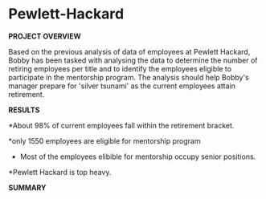 # Pewlett-Hackard

**PROJECT OVERVIEW**

Based on the previous analysis of data of employees at Pewlett Hackard, Bobby has been tasked with analysing the data to determine the number of retiring employees per title and to identify the employees eligible to participate in the mentorship program. The analysis should help Bobby's manager prepare for 'silver tsunami' as the current employees attain retirement.

**RESULTS**

*About 98% of current employees fall within the retirement bracket.

*only 1550 employees are eligible for mentorship program

* Most of the employees elibible for mentorship occupy senior positions.

*Pewlett Hackard is top heavy.


**SUMMARY**

